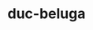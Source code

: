 ---
title: duc-beluga
github: https://github.com/duc-beluga
mode: light
transition: 1s
score: 74.1
archetype:
- Little Bit of Everything
---